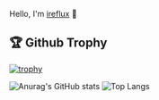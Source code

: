Hello, I'm [ireflux](https://ireflux.github.io/snow) 👋

## 🏆 Github Trophy

[![trophy](https://github-profile-trophy.vercel.app/?username=ireflux)](https://github-profile-trophy.vercel.app/?username=ireflux)

![Anurag's GitHub stats](https://github-readme-stats.vercel.app/api?username=ireflux&count_private=true&show_icons=true)
![Top Langs](https://github-readme-stats.vercel.app/api/top-langs/?username=ireflux)

<!--
**ireflux/ireflux** is a ✨ _special_ ✨ repository because its `README.md` (this file) appears on your GitHub profile.

Here are some ideas to get you started:

- 🔭 I’m currently working on ...
- 🌱 I’m currently learning ...
- 👯 I’m looking to collaborate on ...
- 🤔 I’m looking for help with ...
- 💬 Ask me about ...
- 📫 How to reach me: ...
- 😄 Pronouns: ...
- ⚡ Fun fact: ...
-->
